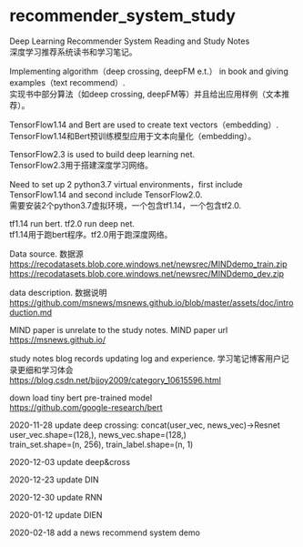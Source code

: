 # recommender_system_study
Deep Learning Recommender System Reading and Study Notes  
深度学习推荐系统读书和学习笔记。

Implementing algorithm（deep crossing, deepFM e.t.） in book and giving examples（text recommend）.  
实现书中部分算法（如deep crossing, deepFM等）并且给出应用样例（文本推荐）。

TensorFlow1.14 and Bert are used to create text vectors（embedding）.  
TensorFlow1.14和Bert预训练模型应用于文本向量化（embedding）。

TensorFlow2.3 is used to build deep learning net.  
TensorFlow2.3用于搭建深度学习网络。

Need to set up 2 python3.7 virtual environments，first include TensorFlow1.14 and second include TensorFlow2.0.  
需要安装2个python3.7虚拟环境，一个包含tf1.14，一个包含tf2.0.

tf1.14 run bert. tf2.0 run deep net.  
tf1.14用于跑bert程序。tf2.0用于跑深度网络。

Data source. 数据源  
https://recodatasets.blob.core.windows.net/newsrec/MINDdemo_train.zip
https://recodatasets.blob.core.windows.net/newsrec/MINDdemo_dev.zip

data description. 数据说明  
https://github.com/msnews/msnews.github.io/blob/master/assets/doc/introduction.md

MIND paper is unrelate to the study notes. MIND paper url  
https://msnews.github.io/  

study notes blog records updating log and experience. 学习笔记博客用户记录更细和学习体会  
https://blog.csdn.net/bjjoy2009/category_10615596.html  

down load tiny bert pre-trained model  
https://github.com/google-research/bert

2020-11-28 update
deep crossing: concat(user_vec, news_vec)->Resnet  
user_vec.shape=(128,), news_vec.shape=(128,)  
train_set.shape=(n, 256), train_label.shape=(n, 1)

2020-12-03 update deep&cross 

2020-12-23 update DIN

2020-12-30 update RNN

2020-01-12 update DIEN 

2020-02-18 add a news recommend system demo